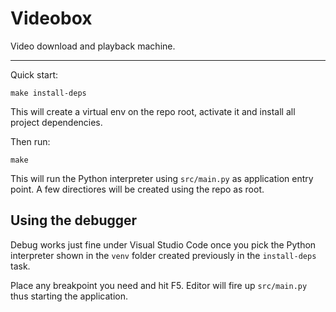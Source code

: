 # Videobox

Video download and playback machine.

* * *

Quick start:

`make install-deps`

This will create a virtual env on the repo root, activate it and install all project dependencies.

Then run:

`make`

This will run the Python interpreter using `src/main.py` as application entry point. A few directiores will be created using the repo as root.

## Using the debugger 

Debug works just fine under Visual Studio Code once you pick the Python interpreter shown in the `venv` folder created previously in the `install-deps` task. 

Place any breakpoint you need and hit F5. Editor will fire up `src/main.py` thus starting the application.
